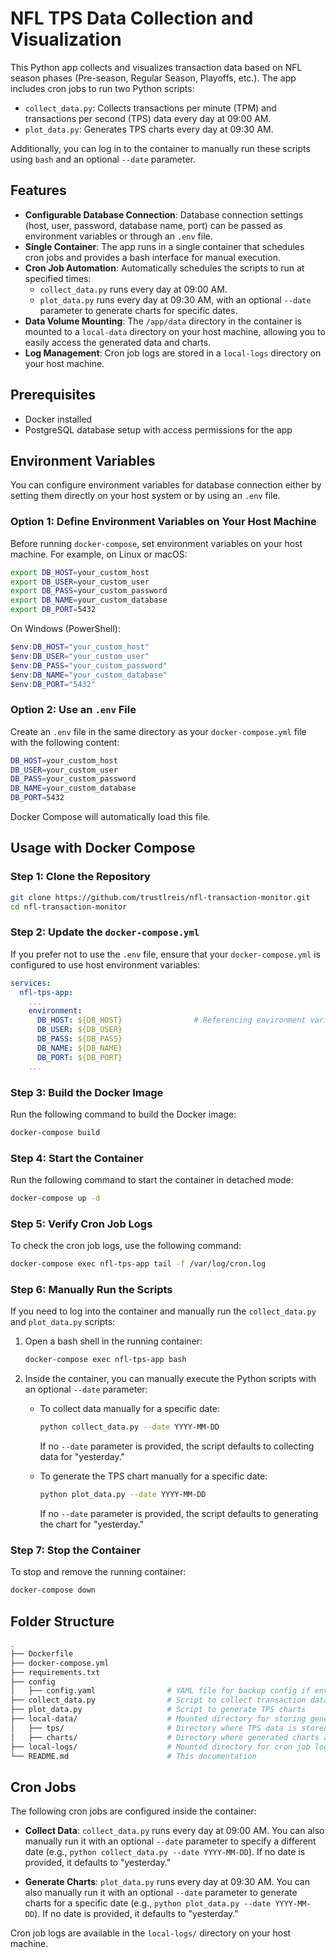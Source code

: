 # NFL TPS Data Collection and Visualization

This Python app collects and visualizes transaction data based on NFL season phases (Pre-season, Regular Season, Playoffs, etc.). The app includes cron jobs to run two Python scripts:
- `collect_data.py`: Collects transactions per minute (TPM) and transactions per second (TPS) data every day at 09:00 AM.
- `plot_data.py`: Generates TPS charts every day at 09:30 AM.

Additionally, you can log in to the container to manually run these scripts using `bash` and an optional `--date` parameter.

## Features

- **Configurable Database Connection**: Database connection settings (host, user, password, database name, port) can be passed as environment variables or through an `.env` file.
- **Single Container**: The app runs in a single container that schedules cron jobs and provides a bash interface for manual execution.
- **Cron Job Automation**: Automatically schedules the scripts to run at specified times:
  - `collect_data.py` runs every day at 09:00 AM.
  - `plot_data.py` runs every day at 09:30 AM, with an optional `--date` parameter to generate charts for specific dates.
- **Data Volume Mounting**: The `/app/data` directory in the container is mounted to a `local-data` directory on your host machine, allowing you to easily access the generated data and charts.
- **Log Management**: Cron job logs are stored in a `local-logs` directory on your host machine.

## Prerequisites

- Docker installed
- PostgreSQL database setup with access permissions for the app

## Environment Variables

You can configure environment variables for database connection either by setting them directly on your host system or by using an `.env` file.

### Option 1: Define Environment Variables on Your Host Machine

Before running `docker-compose`, set environment variables on your host machine. For example, on Linux or macOS:

```bash
export DB_HOST=your_custom_host
export DB_USER=your_custom_user
export DB_PASS=your_custom_password
export DB_NAME=your_custom_database
export DB_PORT=5432
```

On Windows (PowerShell):

```powershell
$env:DB_HOST="your_custom_host"
$env:DB_USER="your_custom_user"
$env:DB_PASS="your_custom_password"
$env:DB_NAME="your_custom_database"
$env:DB_PORT="5432"
```

### Option 2: Use an `.env` File

Create an `.env` file in the same directory as your `docker-compose.yml` file with the following content:

```bash
DB_HOST=your_custom_host
DB_USER=your_custom_user
DB_PASS=your_custom_password
DB_NAME=your_custom_database
DB_PORT=5432
```

Docker Compose will automatically load this file.

## Usage with Docker Compose

### Step 1: Clone the Repository

```bash
git clone https://github.com/trustlreis/nfl-transaction-monitor.git
cd nfl-transaction-monitor
```

### Step 2: Update the `docker-compose.yml`

If you prefer not to use the `.env` file, ensure that your `docker-compose.yml` is configured to use host environment variables:

```yaml
services:
  nfl-tps-app:
    ...
    environment:
      DB_HOST: ${DB_HOST}                # Referencing environment variables from the host
      DB_USER: ${DB_USER}
      DB_PASS: ${DB_PASS}
      DB_NAME: ${DB_NAME}
      DB_PORT: ${DB_PORT}
    ...
```

### Step 3: Build the Docker Image

Run the following command to build the Docker image:

```bash
docker-compose build
```

### Step 4: Start the Container

Run the following command to start the container in detached mode:

```bash
docker-compose up -d
```

### Step 5: Verify Cron Job Logs

To check the cron job logs, use the following command:

```bash
docker-compose exec nfl-tps-app tail -f /var/log/cron.log
```

### Step 6: Manually Run the Scripts

If you need to log into the container and manually run the `collect_data.py` and `plot_data.py` scripts:

1. Open a bash shell in the running container:

   ```bash
   docker-compose exec nfl-tps-app bash
   ```

2. Inside the container, you can manually execute the Python scripts with an optional `--date` parameter:

   - To collect data manually for a specific date:

     ```bash
     python collect_data.py --date YYYY-MM-DD
     ```

     If no `--date` parameter is provided, the script defaults to collecting data for "yesterday."

   - To generate the TPS chart manually for a specific date:

     ```bash
     python plot_data.py --date YYYY-MM-DD
     ```

     If no `--date` parameter is provided, the script defaults to generating the chart for "yesterday."

### Step 7: Stop the Container

To stop and remove the running container:

```bash
docker-compose down
```

## Folder Structure

```bash
.
├── Dockerfile
├── docker-compose.yml
├── requirements.txt
├── config
│   ├── config.yaml                # YAML file for backup config if environment variables are not used
├── collect_data.py                # Script to collect transaction data
├── plot_data.py                   # Script to generate TPS charts
├── local-data/                    # Mounted directory for storing generated data and charts
│   ├── tps/                       # Directory where TPS data is stored
│   ├── charts/                    # Directory where generated charts are saved
├── local-logs/                    # Mounted directory for cron job logs
└── README.md                      # This documentation
```

## Cron Jobs

The following cron jobs are configured inside the container:

- **Collect Data**: `collect_data.py` runs every day at 09:00 AM. You can also manually run it with an optional `--date` parameter to specify a different date (e.g., `python collect_data.py --date YYYY-MM-DD`). If no date is provided, it defaults to "yesterday."
  
- **Generate Charts**: `plot_data.py` runs every day at 09:30 AM. You can also manually run it with an optional `--date` parameter to generate charts for a specific date (e.g., `python plot_data.py --date YYYY-MM-DD`). If no date is provided, it defaults to "yesterday."

Cron job logs are available in the `local-logs/` directory on your host machine.
